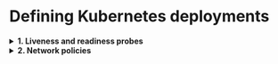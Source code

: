 # Defining Kubernetes deployments

<details>
<summary><b>1. Liveness and readiness probes</b></summary>

**What?**

Each container can have an optional liveness and/or readiness probe.

**Why?**

**References**

- [Kubernetes documentation — container probes](https://kubernetes.io/docs/concepts/workloads/pods/pod-lifecycle/#container-probes)

</details>

<details>
<summary><b>2. Network policies</b></summary>

**What?**

Network policies govern the communication between the pods in a namespace or cluster.

**Why?**

**References**

- [Kubernetes documentation — network policies](https://kubernetes.io/docs/concepts/services-networking/network-policies/)

**Example**

</details>

